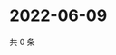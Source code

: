 # 2022-06-09

共 0 条

<!-- BEGIN WEIBO -->
<!-- 最后更新时间 Thu Jun 09 2022 02:18:37 GMT+0800 (China Standard Time) -->

<!-- END WEIBO -->
